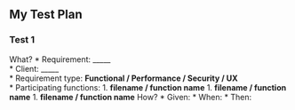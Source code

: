 ## My Test Plan
### Test 1
What?
    * Requirement: _____  
    * Client: _____  
    * Requirement type: __Functional / Performance / Security / UX__  
    * Participating functions:
        1. __filename / function name__
        1. __filename / function name__
        1. __filename / function name__
How?
    * Given:
    * When:
    * Then:
